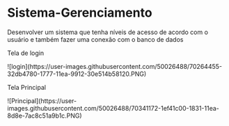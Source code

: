 # Sistema-Gerenciamento
Desenvolver um sistema que tenha níveis de acesso de acordo com o usuário e também fazer uma conexão com o banco de dados


<p>Tela de login</p> 
![login](https://user-images.githubusercontent.com/50026488/70264455-32db4780-1777-11ea-9912-30e514b58120.PNG)
<p>Tela Principal</p>
 ![Principal](https://user-images.githubusercontent.com/50026488/70341172-1ef41c00-1831-11ea-8d8e-7ac8c51a9b1c.PNG)
